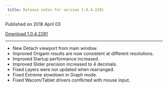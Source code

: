 ```yaml
---
 title: Release notes for version 1.0.4.2281
---
```


Published on 2018 April 03

[Download 1.0.4.2281]()

***

<ul class="changelog">
<li class="new"><span>New</span>  Detach viewport from main window.</li>
<li class="improved"><span>Improved</span>  Origami results are now consistent at different resolutions.</li>
<li class="improved"><span>Improved</span>  Startup performance increased.</li>
<li class="improved"><span>Improved</span>  Slider precision increased to 4 decimals.</li>
<li class="fixed"><span>Fixed</span>  Layers were not updated when rearranged.</li>
<li class="fixed"><span>Fixed</span>  Extreme slowdown in Graph mode.</li>
<li class="fixed"><span>Fixed</span>  Wacom/Tablet drivers conflicted with mouse input.</li>
</ul>
